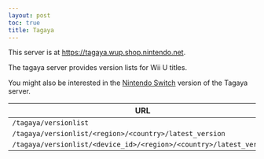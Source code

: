 ```yaml
---
layout: post
toc: true
title: Tagaya
---
```


This server is at https://tagaya.wup.shop.nintendo.net.

The tagaya server provides version lists for Wii U titles.

You might also be interested in the [Nintendo Switch](/docs/switch/tagaya) version of the Tagaya server.

| URL                                                                 |
|---------------------------------------------------------------------|
| `/tagaya/versionlist`                                               |
| `/tagaya/versionlist/<region>/<country>/latest_version`             |
| `/tagaya/versionlist/<device_id>/<region>/<country>/latest_version` |

